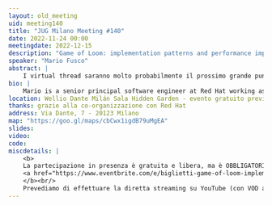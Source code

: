 ```yaml
---
layout: old_meeting
uid: meeting140
title: "JUG Milano Meeting #140"
date: 2022-11-24 00:00
meetingdate: 2022-12-15
description: "Game of Loom: implementation patterns and performance implications playing with virtual threads"
speaker: "Mario Fusco"
abstract: |
    I virtual thread saranno molto probabilmente il prossimo grande punto di svolta nell'ecosistema Java, consentendo di avere la scalabilità dei modelli di programmazione asincrona con la semplicità del codice sincrono. La loro caratteristica principale, a differenza dei thread nativi che sono una risorsa costosa e quindi scarsa, consiste nella possibilità di creare tutti i virtual thread che si desidera con un impatto sul consumo di memoria e sulle prestazioni molto più limitato rispetto a quelli nativi. Ma è sempre vero? Quali sono i costi della schedulazione di migliaia o addirittura milioni di virtual thread? Il context switch più frequente ha implicazioni sulle prestazioni? Che dire dei cache miss che questi context switch potrebbero potenzialmente implicare? Durante questo intervento cercheremo di rispondere a queste domande in modo divertente, analizzando un'implementazione del tradizionale Conway's Game of Life basato sul modello dei processi sequenziali comunicanti (CSP) e utilizzando sia thread virtuali che nativi con diversi algoritmi per confrontare le loro prestazioni. Sulla base di questa analisi cercheremo anche di derivare alcune regole empiriche su quando e come utilizzare i virtual thread.
bio: |
    Mario is a senior principal software engineer at Red Hat working as Drools project lead. Among his interests there are also functional programming and Domain Specific Languages. He is also a Java Champion, the JUG Milano coordinator, a frequent speaker and the co-author of "Modern Java in Action" published by Manning.
location: Wellio Dante Milán Sala Hidden Garden - evento gratuito previa registrazione OBBLIGATORIA (vedi dettagli)
thanks: grazie alla co-organizzazione con Red Hat
address: Via Dante, 7 - 20123 Milano
map: "https://goo.gl/maps/cbCwx1igdB79uMgEA"
slides: 
video: 
code:
miscdetails: |
    <b>
    La partecipazione in presenza è gratuita e libera, ma è OBBLIGATORIA la registrazione su:
    <a href="https://www.eventbrite.com/e/biglietti-game-of-loom-implementation-patternsperformance-implications-w-virtual-t-474549699927">form di registrazione per partecipare a JUG Milano in presenza</a>
    </b><br/>
    Prevediamo di effettuare la diretta streaming su YouTube (con VOD a seguire) dell'evento.
---
```

